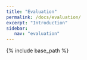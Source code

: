 ```yaml
---
title: "Evaluation"
permalink: /docs/evaluation/
excerpt: "Introduction"
sidebar:
   nav: "evaluation"
---
```

{% include base_path %}
